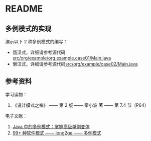# README
## 多例模式的实现
演示以下 2 种多例模式的编写：
+ 饿汉式，详细请参考源代码[src/org/example/org.example.case01/Main.java](./src/org/example/case01/Main.java)
+ 懒汉式，详细请参考源代码[src/org/example/case02/Main.java](./src/org/example/case02/Main.java)
## 参考资料
学习读物：
1. 《设计模式之禅》 —— 第 2 版 —— 秦小波 著 —— 第 7.4 节（P64）

电子文献：
1. [Java 中的多例模式：掌握高级单例变体](https://design-patterns.java.net.cn/patterns/multiton/)
2. [99+ 种软件模式 —— long2ge —— 多例模式](https://learnku.com/docs/99-software-pattern/multiton-pattern/12010)